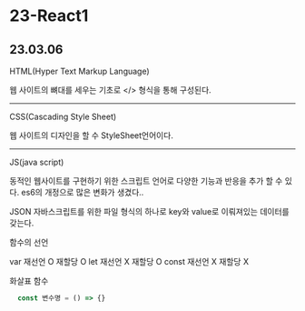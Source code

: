 # 23-React1

  23.03.06 
  -----
  
  HTML(Hyper Text Markup Language)
  
  웹 사이트의 뼈대를 세우는 기초로 </> 형식을 통해 구성된다.
  
  ---
  
  CSS(Cascading Style Sheet)
  
  웹 사이트의 디자인을 할 수 StyleSheet언어이다.  
  
  ---
  
  JS(java script)
  
  동적인 웹사이트를 구현하기 위한 스크립트 언어로 다양한 기능과 반응을 추가 할 수 있다.
  es6의 개정으로 많은 변화가 생겼다..
  
  JSON
  자바스크립트를 위한 파일 형식의 하나로 key와 value로 이뤄져있는 데이터를 갖는다.
  
  함수의 선언
  
  var   재선언 O 재할당 O
  let   재선언 X 재할당 O
  const 재선언 X 재할당 X
  
  화살표 함수
  
  ```javascript
    const 변수명 = () => {}
    
  ```
  
  
